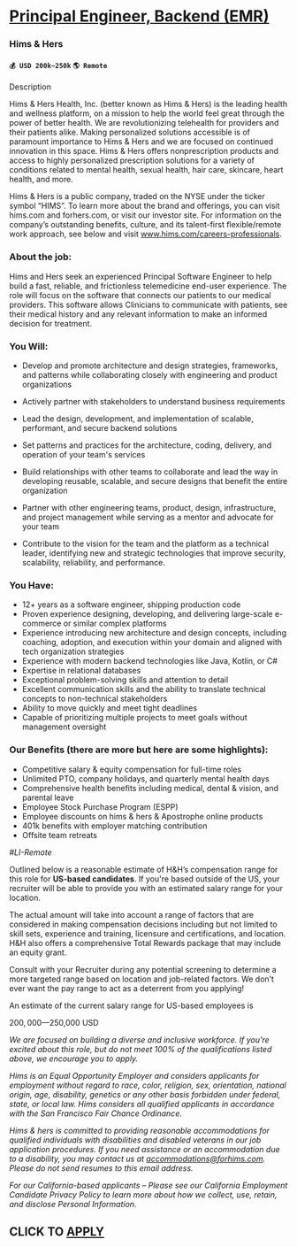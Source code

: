 # [Principal Engineer, Backend (EMR)](https://www.remotewlb.com/apply/principal-engineer-backend-emr)  
### Hims & Hers  
#### `💰 USD 200k~250k` `🌎 Remote`  

Description

Hims & Hers Health, Inc. (better known as Hims & Hers) is the leading health and wellness platform, on a mission to help the world feel great through the power of better health. We are revolutionizing telehealth for providers and their patients alike. Making personalized solutions accessible is of paramount importance to Hims & Hers and we are focused on continued innovation in this space. Hims & Hers offers nonprescription products and access to highly personalized prescription solutions for a variety of conditions related to mental health, sexual health, hair care, skincare, heart health, and more.

Hims & Hers is a public company, traded on the NYSE under the ticker symbol “HIMS”. To learn more about the brand and offerings, you can visit hims.com and forhers.com, or visit our investor site. For information on the company’s outstanding benefits, culture, and its talent-first flexible/remote work approach, see below and visit www.hims.com/careers-professionals.

###  **About the job:**

Hims and Hers seek an experienced Principal Software Engineer to help build a fast, reliable, and frictionless telemedicine end-user experience. The role will focus on the software that connects our patients to our medical providers. This software allows Clinicians to communicate with patients, see their medical history and any relevant information to make an informed decision for treatment.

### **You Will:**

  * Develop and promote architecture and design strategies, frameworks, and patterns while collaborating closely with engineering and product organizations  

  * Actively partner with stakeholders to understand business requirements  

  * Lead the design, development, and implementation of scalable, performant, and secure backend solutions  

  * Set patterns and practices for the architecture, coding, delivery, and operation of your team's services  

  * Build relationships with other teams to collaborate and lead the way in developing reusable, scalable, and secure designs that benefit the entire organization  

  * Partner with other engineering teams, product, design, infrastructure, and project management while serving as a mentor and advocate for your team  

  * Contribute to the vision for the team and the platform as a technical leader, identifying new and strategic technologies that improve security, scalability, reliability, and performance.

### **You Have:**

  * 12+ years as a software engineer, shipping production code
  * Proven experience designing, developing, and delivering large-scale e-commerce or similar complex platforms
  * Experience introducing new architecture and design concepts, including coaching, adoption, and execution within your domain and aligned with tech organization strategies
  * Experience with modern backend technologies like Java, Kotlin, or C#
  * Expertise in relational databases
  * Exceptional problem-solving skills and attention to detail
  * Excellent communication skills and the ability to translate technical concepts to non-technical stakeholders
  * Ability to move quickly and meet tight deadlines
  * Capable of prioritizing multiple projects to meet goals without management oversight

### **Our Benefits (there are more but here are some highlights):**

  * Competitive salary & equity compensation for full-time roles
  * Unlimited PTO, company holidays, and quarterly mental health days
  * Comprehensive health benefits including medical, dental & vision, and parental leave
  * Employee Stock Purchase Program (ESPP)
  * Employee discounts on hims & hers & Apostrophe online products
  * 401k benefits with employer matching contribution
  * Offsite team retreats

_#LI-Remote_

Outlined below is a reasonable estimate of H&H’s compensation range for this role for **US-based candidates**. If you're based outside of the US, your recruiter will be able to provide you with an estimated salary range for your location.  
  
The actual amount will take into account a range of factors that are considered in making compensation decisions including but not limited to skill sets, experience and training, licensure and certifications, and location. H&H also offers a comprehensive Total Rewards package that may include an equity grant.  
  
Consult with your Recruiter during any potential screening to determine a more targeted range based on location and job-related factors. We don’t ever want the pay range to act as a deterrent from you applying!

An estimate of the current salary range for US-based employees is

$200,000—$250,000 USD

 _We are focused on building a diverse and inclusive workforce. If you’re excited about this role, but do not meet 100% of the qualifications listed above, we encourage you to apply._

_Hims is an Equal Opportunity Employer and considers applicants for employment without regard to race, color, religion, sex, orientation, national origin, age, disability, genetics or any other basis forbidden under federal, state, or local law. Hims considers all qualified applicants in accordance with the San Francisco Fair Chance Ordinance._

_Hims & hers is committed to providing reasonable accommodations for qualified individuals with disabilities and disabled veterans in our job application procedures. If you need assistance or an accommodation due to a disability, you may contact us at accommodations@forhims.com. Please do not send resumes to this email address._

_For our California-based applicants – Please see our California Employment Candidate Privacy Policy to learn more about how we collect, use, retain, and disclose Personal Information._

  
## CLICK TO [APPLY](https://www.remotewlb.com/apply/principal-engineer-backend-emr)

